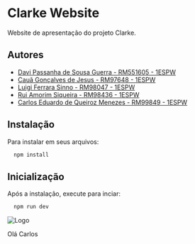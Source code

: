 # Clarke Website

Website de apresentação do projeto Clarke.

 
## Autores

- [Davi Passanha de Sousa Guerra - RM551605 - 1ESPW ](https://www.github.com/daviguerra05)
- [Cauã Gonçalves de Jesus - RM97648 - 1ESPW ](https://www.github.com/dejesuscaua)
- [Luigi Ferrara Sinno - RM98047 - 1ESPW ](https://www.github.com/luigiferrarasinno)
- [Rui Amorim Siqueira - RM98436 - 1ESPW](https://www.github.com/ruiasiqueira)
- [Carlos Eduardo de Queiroz Menezes - RM99849 - 1ESPW](https://www.github.com/Carlosqmenezes)


## Instalação

Para instalar em seus arquivos:

```bash
  npm install
```
    
## Inicialização

Após a instalação, execute para inciar:

```bash
  npm run dev
```

![Logo](https://i.pinimg.com/originals/2b/eb/dc/2bebdcec5d81df477cf9a48d7347af71.gif)


Olá Carlos